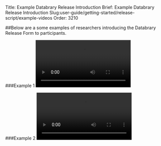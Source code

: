Title: Example Databrary Release Introduction
Brief: Example Databrary Release Introduction
Slug:user-guide/getting-started/release-script/example-videos
Order: 3210

##Below are a some examples of researchers introducing the Databrary Release Form to participants.

###Example 1
<video controls>
<source src="/video/example-video-1.mp4" type="video/mp4">
<source src="/video/example-video-1.webm" type="video/webm">
</video>

###Example 2
<video controls>
<source src="/video/example-video-2.mp4" type="video/mp4">
<source src="/video/example-video-2.webm" type="video/webm">
</video>
